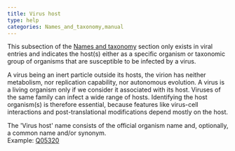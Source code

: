 ```yaml
---
title: Virus host
type: help
categories: Names_and_taxonomy,manual
---
```


This subsection of the [Names and taxonomy](https://www.uniprot.org/help/names%5Fand%5Ftaxonomy%5Fsection) section only exists in viral entries and indicates the host(s) either as a specific organism or taxonomic group of organisms that are susceptible to be infected by a virus.

A virus being an inert particle outside its hosts, the virion has neither metabolism, nor replication capability, nor autonomous evolution. A virus is a living organism only if we consider it associated with its host. Viruses of the same family can infect a wide range of hosts. Identifying the host organism(s) is therefore essential, because features like virus-cell interactions and post-translational modifications depend mostly on the host.

The 'Virus host' name consists of the official organism name and, optionally, a common name and/or synonym.  
Example: [Q05320](https://www.uniprot.org/uniprotkb/Q05320#names%5Fand%5Ftaxonomy)
